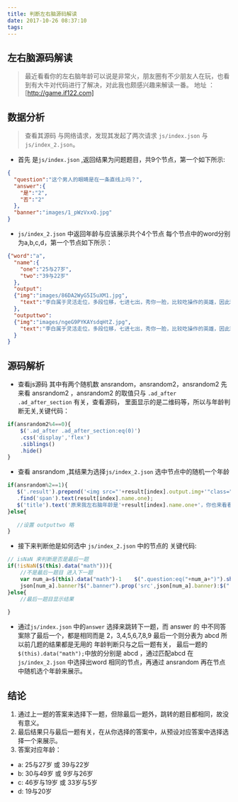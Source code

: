 ```yaml
---
title: 判断左右脑源码解读
date: 2017-10-26 08:37:10
tags:
---
```

## 左右脑源码解读
>最近看看你的左右脑年龄可以说是非常火，朋友圈有不少朋友人在玩，也看到有大牛对代码进行了解决，对此我也颇感兴趣来解读一番。
地址 ：[http://game.if122.com]

## 数据分析
> 查看其源码 与网络请求，发现其发起了两次请求 `js/index.json` 与`js/index_2.json`。


- 首先 是`js/index.json` ,返回结果为问题题目，共9个节点，第一个如下所示:
```json
{
  "question":"这个男人的眼睛是在一条直线上吗？",
  "answer":{
    "是":"2",
    "否":"2"
  },
  "banner":"images/1_pWzVxxQ.jpg"
}
```
- `js/index_2.json` 中返回年龄与应该展示共个4个节点 每个节点中的word分别为a,b,c,d，第一个节点如下所示：
```json
{"word":"a",
  "name":{
    "one":"25与27岁",
    "two":"39与22岁"
  },
  "output":
  {"img":"images/86DA2WyG5I5uXM1.jpg",
    "text":"李白属于灵活走位，多段位移，七进七出，秀你一脸，比较吃操作的英雄，因此玩家的意识要特别强，才能将该英雄玩的很好。需要多熟悉、多玩，对应新手来说，不是特别适合。"
  },
  "outputtwo":
  {"img":"images/ngeG9PYKAYsdqHtZ.jpg",
    "text":"李白属于灵活走位，多段位移，七进七出，秀你一脸，比较吃操作的英雄，因此玩家的意识要特别强，才能将该英雄玩的很好。需要多熟悉、多玩，对应新手来说，不是特别适合。"
  }
}
```
## 源码解析

- 查看js源码 其中有两个随机数 ansrandom，ansrandom2，ansrandom2 先来看 ansrandom2 ，ansrandom2 的取值只与 `.ad_after .ad_after_section`  有关，查看源码， 里面显示的是二维码等，所以与年龄判断无关,关键代码：
```javascript 
if(ansrandom2%4==0){
	$('.ad_after .ad_after_section:eq(0)')
	.css('display','flex')
	.siblings()
	.hide()
}
 ```
- 查看 ansrandom  ,其结果为选择`js/index_2.json`  选中节点中的随机一个年龄
 ```javascript
 if(ansrandom%2==1){
 	$('.result').prepend('<img src="'+result[index].output.img+'"class="result_img"/>')
 	.find('span').text(result[index].name.one);	
	$('title').text('原来我左右脑年龄是'+result[index].name.one+'，你也来看看');
 }else{
	
	//设置 outputtwo 略
}

 ```
 
 - 接下来判断他是如何选中 `js/index_2.json`  中的节点的
 关键代码:
```javascript
// isNaN 来判断是否是最后一题
if(!isNaN($(this).data("math"))){
	//不是最后一题目 进入下一题
    var num_a=$(this).data("math")-1	$(".question:eq("+num_a+")").show().siblings().hide()
    json[num_a].banner?$(".banner").prop('src',json[num_a].banner):$(".banner").prop('src', json[0].banner)
}else{
	//最后一题目显示结果
	    
}
```
- 通过`js/index.json`  中的`answer` 选择来跳转下一题，而 answer 的 中不同答案除了最后一个，都是相同而是 2，3,4,5,6,7,8,9 最后一个则分表为 abcd
所以前几题的结果都是无用的 年龄判断只与之后一题有关，
 最后一题的`$(this).data("math");`中放的分别是 abcd ，通过匹配abcd 在`js/index_2.json` 中选择出word 相同的节点，再通过 ansrandom 再在节点中随机选个年龄来展示。


## 结论

1. 通过上一题的答案来选择下一题，但除最后一题外，跳转的题目都相同，故没有意义。
1. 最后结果只与最后一题有关，在从你选择的答案中，从预设对应答案中选择选择一个来展示。 
1. 答案对应年龄：
- a: 25与27岁   或  39与22岁
- b: 30与49岁   或  9岁与26岁
- c: 46岁与19岁 或  33岁与5岁
- d: 19与20岁







 
 
 
 


    
    